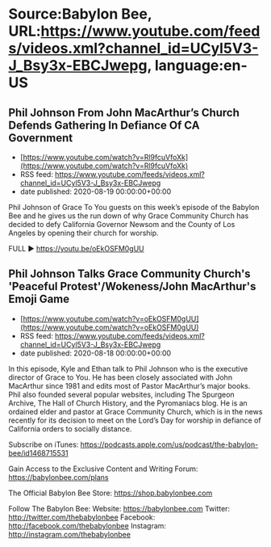 # Source:Babylon Bee, URL:https://www.youtube.com/feeds/videos.xml?channel_id=UCyl5V3-J_Bsy3x-EBCJwepg, language:en-US

## Phil Johnson From John MacArthur’s Church Defends Gathering In Defiance Of CA Government
 - [https://www.youtube.com/watch?v=Rl9fcuVfoXk](https://www.youtube.com/watch?v=Rl9fcuVfoXk)
 - RSS feed: https://www.youtube.com/feeds/videos.xml?channel_id=UCyl5V3-J_Bsy3x-EBCJwepg
 - date published: 2020-08-19 00:00:00+00:00

Phil Johnson of Grace To You guests on this week’s episode of the Babylon Bee and he gives us the run down of why Grace Community Church has decided to defy California Governor Newsom and the County of Los Angeles by opening their church for worship.

FULL ▶️  https://youtu.be/oEkOSFM0gUU

## Phil Johnson Talks Grace Community Church's 'Peaceful Protest'/Wokeness/John MacArthur's Emoji Game
 - [https://www.youtube.com/watch?v=oEkOSFM0gUU](https://www.youtube.com/watch?v=oEkOSFM0gUU)
 - RSS feed: https://www.youtube.com/feeds/videos.xml?channel_id=UCyl5V3-J_Bsy3x-EBCJwepg
 - date published: 2020-08-18 00:00:00+00:00

In this episode, Kyle and Ethan talk to Phil Johnson who is the executive director of Grace to You. He has been closely associated with John MacArthur since 1981 and edits most of Pastor MacArthur’s major books. Phil also founded several popular websites, including The Spurgeon Archive, The Hall of Church History, and the Pyromaniacs blog. He is an ordained elder and pastor at Grace Community Church, which is in the news recently for its decision to meet on the Lord’s Day for worship in defiance of California orders to socially distance. 

Subscribe on iTunes: https://podcasts.apple.com/us/podcast/the-babylon-bee/id1468715531

Gain Access to the Exclusive Content and Writing Forum: https://babylonbee.com/plans

The Official Babylon Bee Store: https://shop.babylonbee.com

Follow The Babylon Bee:
Website: https://babylonbee.com
Twitter: http://twitter.com/thebabylonbee
Facebook: http://facebook.com/thebabylonbee
Instagram: http://instagram.com/thebabylonbee

